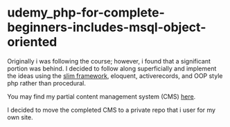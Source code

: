 # udemy_php-for-complete-beginners-includes-msql-object-oriented

Originally i was following the course; however, i found that a significant portion was behind. 
I decided to follow along superficially and implement the ideas using 
the [slim framework](http://www.slimframework.com/docs/v3/tutorial/first-app.html), eloquent, activerecords, and 
OOP style php rather than procedural.

You may find my partial content management system (CMS) [here](https://github.com/jessequinn/udemy_php-for-complete-beginners-includes-msql-object-oriented/tree/master/Course_Work/CMS/src).

I decided to move the completed CMS to a private repo that i user for my own site.


